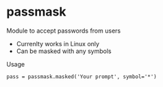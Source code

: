 # passmask

Module to accept passwords from users 
- Currenlty works in Linux only
- Can be masked with any symbols


Usage

``` 
pass = passmask.masked('Your prompt', symbol='*') 
```
